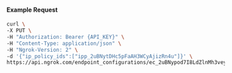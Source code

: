 <!-- Code generated for API Clients. DO NOT EDIT. -->

#### Example Request

```bash
curl \
-X PUT \
-H "Authorization: Bearer {API_KEY}" \
-H "Content-Type: application/json" \
-H "Ngrok-Version: 2" \
-d '{"ip_policy_ids":["ipp_2uBNytDHc5pFaAH3WCyAjizRn4u"]}' \
https://api.ngrok.com/endpoint_configurations/ec_2uBNypod7I8LdZlnMh3veyDNw0R/ip_policy
```
